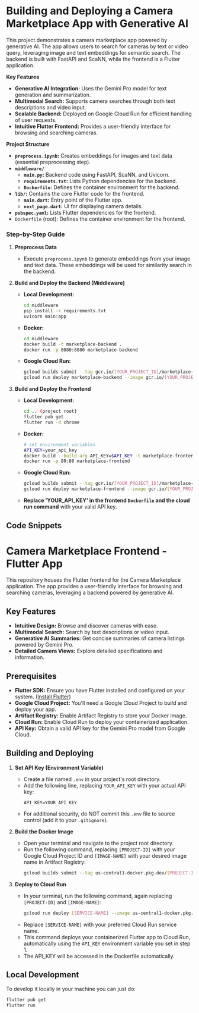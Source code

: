 # Building and Deploying a Camera Marketplace App with Generative AI

This project demonstrates a camera marketplace app powered by generative AI. The app allows users to search for cameras by text or video query, leveraging image and text embeddings for semantic search. The backend is built with FastAPI and ScaNN, while the frontend is a Flutter application.

**Key Features**

*   **Generative AI Integration:** Uses the Gemini Pro model for text generation and summarization.
*   **Multimodal Search:** Supports camera searches through both text descriptions and video input.
*   **Scalable Backend:** Deployed on Google Cloud Run for efficient handling of user requests.
*   **Intuitive Flutter Frontend:** Provides a user-friendly interface for browsing and searching cameras.

**Project Structure**

*   **`preprocess.ipynb`:** Creates embeddings for images and text data (essential preprocessing step).
*   **`middleware/`**
    *   **`main.py`:** Backend code using FastAPI, ScaNN, and Uvicorn.
    *   **`requirements.txt`:** Lists Python dependencies for the backend.
    *   **`Dockerfile`:** Defines the container environment for the backend.
*   **`lib/`:** Contains the core Flutter code for the frontend.
    *   **`main.dart`:** Entry point of the Flutter app.
    *   **`next_page.dart`:** UI for displaying camera details.
*   **`pubspec.yaml`:** Lists Flutter dependencies for the frontend.
*   `Dockerfile` (root): Defines the container environment for the frontend.

### Step-by-Step Guide

1.  **Preprocess Data**
    *   Execute `preprocess.ipynb` to generate embeddings from your image and text data. These embeddings will be used for similarity search in the backend.
2.  **Build and Deploy the Backend (Middleware)**

    *   **Local Development:**
        ```bash
        cd middleware
        pip install -r requirements.txt
        uvicorn main:app 
        ```
    *   **Docker:**
        ```bash
        cd middleware
        docker build -t marketplace-backend .
        docker run -p 8080:8080 marketplace-backend
        ```
    *   **Google Cloud Run:**
        ```bash
        gcloud builds submit --tag gcr.io/[YOUR_PROJECT_ID]/marketplace-backend
        gcloud run deploy marketplace-backend --image gcr.io/[YOUR_PROJECT_ID]/marketplace-backend --platform managed
        ```

3.  **Build and Deploy the Frontend**

    *   **Local Development:**
        ```bash
        cd .. (project root)
        flutter pub get
        flutter run -d chrome
        ```
    *   **Docker:**
        ```bash
        # set environment variables
        API_KEY=your_api_key
        docker build --build-arg API_KEY=$API_KEY -t marketplace-frontend .
        docker run -p 80:80 marketplace-frontend
        ```
    *   **Google Cloud Run:**
        ```bash
        gcloud builds submit --tag gcr.io/[YOUR_PROJECT_ID]/marketplace-frontend
        gcloud run deploy marketplace-frontend --image gcr.io/[YOUR_PROJECT_ID]/marketplace-frontend --platform managed --set-env-vars API_KEY=your_api_key 
        ```
    *   **Replace 'YOUR\_API\_KEY' in the frontend `Dockerfile` and the cloud run command** with your valid API key.

## Code Snippets

# Camera Marketplace Frontend - Flutter App

This repository houses the Flutter frontend for the Camera Marketplace application. The app provides a user-friendly interface for browsing and searching cameras, leveraging a backend powered by generative AI.

## Key Features

- **Intuitive Design:** Browse and discover cameras with ease.
- **Multimodal Search:** Search by text descriptions or video input.
- **Generative AI Summaries:** Get concise summaries of camera listings powered by Gemini Pro.
- **Detailed Camera Views:** Explore detailed specifications and information.

## Prerequisites

- **Flutter SDK:** Ensure you have Flutter installed and configured on your system. ([Install Flutter](https://docs.flutter.dev/get-started/install))
- **Google Cloud Project:** You'll need a Google Cloud Project to build and deploy your app.
- **Artifact Registry:** Enable Artifact Registry to store your Docker image.
- **Cloud Run:** Enable Cloud Run to deploy your containerized application.
- **API Key:** Obtain a valid API key for the Gemini Pro model from Google Cloud.

## Building and Deploying

1. **Set API Key (Environment Variable)**
    - Create a file named `.env` in your project's root directory.
    - Add the following line, replacing `YOUR_API_KEY` with your actual API key:
      ```
      API_KEY=YOUR_API_KEY
      ```
    - For additional security, do NOT commit this `.env` file to source control (add it to your `.gitignore`).

2. **Build the Docker Image**
    - Open your terminal and navigate to the project root directory.
    - Run the following command, replacing `[PROJECT-ID]` with your Google Cloud Project ID and `[IMAGE-NAME]` with your desired image name in Artifact Registry:
      ```bash
      gcloud builds submit --tag us-central1-docker.pkg.dev/[PROJECT-ID]/[REPOSITORY]/[IMAGE-NAME] . 
      ```

3. **Deploy to Cloud Run**
    - In your terminal, run the following command, again replacing `[PROJECT-ID]` and `[IMAGE-NAME]`:
      ```bash
      gcloud run deploy [SERVICE-NAME] --image us-central1-docker.pkg.dev/[PROJECT-ID]/[REPOSITORY]/[IMAGE-NAME] --platform managed --region us-central1 --set-env-vars API_KEY=$API_KEY 
      ```
    - Replace `[SERVICE-NAME]` with your preferred Cloud Run service name.
    - This command deploys your containerized Flutter app to Cloud Run, automatically using the `API_KEY` environment variable you set in step 1.
    -  The API_KEY will be accessed in the Dockerfile automatically.


## Local Development
To develop it locally in your machine you can just do:
```bash
flutter pub get
flutter run

